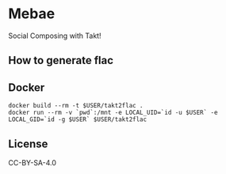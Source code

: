 # Mebae

Social Composing with Takt!

## How to generate flac

## Docker 

```
docker build --rm -t $USER/takt2flac .
docker run --rm -v `pwd`:/mnt -e LOCAL_UID=`id -u $USER` -e LOCAL_GID=`id -g $USER` $USER/takt2flac
```

## License

CC-BY-SA-4.0
